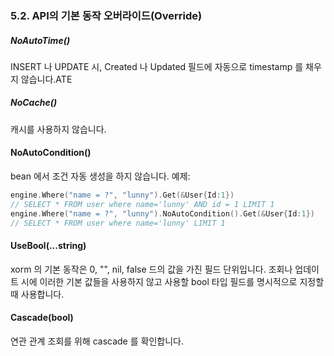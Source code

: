 ### 5.2. API의 기본 동작 오버라이드(Override)

##### NoAutoTime()

INSERT 나 UPDATE 시, Created 나 Updated 필드에 자동으로 timestamp 를 채우지 않습니다.ATE

##### NoCache()

캐시를 사용하지 않습니다.

#### NoAutoCondition()

bean 에서 조건 자동 생성을 하지 않습니다. 예제: 

```Go
engine.Where("name = ?", "lunny").Get(&User{Id:1})
// SELECT * FROM user where name='lunny' AND id = 1 LIMIT 1
engine.Where("name = ?", "lunny").NoAutoCondition().Get(&User{Id:1})
// SELECT * FROM user where name='lunny' LIMIT 1
```

#### UseBool(...string)
xorm 의 기본 동작은 0, "", nil, false 드의 값을 가진 필드 단위입니다. 조회나 업데이트 시에 이러한 기본 값들을 사용하지 않고 사용할 bool 타입 필드를 명시적으로 지정할 때 사용합니다.
<!-- xorm's default behavior is fields with 0, "", nil, false, will not be used during query or update, use this method to explicit specify bool type fields for query or update -->


#### Cascade(bool)
연관 관계 조회를 위해 cascade 를 확인합니다.
<!-- Do cascade lookup for associations -->
